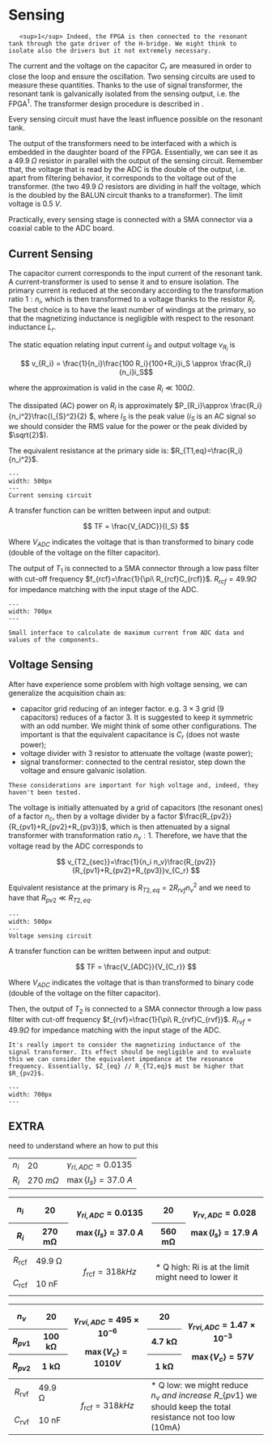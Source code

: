 # Sensing


```{margin} 
   <sup>1</sup> Indeed, the FPGA is then connected to the resonant tank through the gate driver of the H-bridge. We might think to isolate also the drivers but it not extremely necessary.
```
The current and the voltage on the capacitor $C_r$ are measured in order to close the loop and ensure the oscillation.
Two sensing circuits are used to measure these quantities. Thanks to the use of signal transformer, the resonant tank is galvanically isolated from the sensing output, i.e. the FPGA<sup>1</sup>. 
The transformer design procedure is described in [](sec:signal_transformer).

Every sensing circuit must have the least influence possible on the resonant tank.

The output of the transformers need to be interfaced with a [](sec:BALUN) which is embedded in the daughter board of the FPGA. Essentially, we can see it as a $49.9\;\Omega$ resistor in parallel with the output of the sensing circuit. Remember that, the voltage that is read by the ADC is the double of the output, i.e. apart from filtering behavior, it corresponds to the voltage out of the transformer. (the two $49.9\;\Omega$ resistors are dividing in half the voltage, which is the doubled by the BALUN circuit thanks to a transformer).
The limit voltage is $0.5\;V$.

Practically, every sensing stage is connected with a SMA connector via a coaxial cable to the ADC board.


## Current Sensing

The capacitor current corresponds to the input current of the resonant tank. A current-transformer is used to sense it and to ensure isolation. 
The primary current is reduced at the secondary according to the transformation ratio $1:n_i$, which is then transformed to a voltage thanks to the resistor $R_i$. The best choice is to have the least number of windings at the primary, so that the magnetizing inductance is negligible with respect to the resonant inductance $L_r$.

The static equation relating input current $i_S$ and output voltage $v_{R_i}$ is

$$ v_{R_i} = \frac{1}{n_i}\frac{100 R_i}{100+R_i}i_S \approx \frac{R_i}{n_i}i_S$$

where the approximation is valid in the case $R_i\ll100\Omega$.

The dissipated (AC) power on $R_i$ is approximately $P_{R_i}\approx \frac{R_i}{n_i^2}\frac{I_{S}^2}{2} $, where $I_{S}$ is the peak value ($i_S$ is an AC signal so we should consider the RMS value for the power or the peak divided by $\sqrt{2}$).

The equivalent resistance at the primary side is: $R_{T1,eq}=\frac{R_i}{n_i^2}$.
 

 
```{figure} ../images/RT_current_sensing.png
---
width: 500px
---
Current sensing circuit
```
A transfer function can be written between input and output:

$$ TF = \frac{V_{ADC}}{I_S} $$

Where $V_{ADC}$ indicates the voltage that is than transformed to binary code (double of the voltage on the filter capacitor).

The output of $T_1$ is connected to a SMA connector through a low pass filter with cut-off frequency $f_{rcf}=\frac{1}{\pi\ R_{rcf}C_{rcf}}$.  $R_{rcf}=49.9\Omega$ for impedance matching with the input stage of the ADC. 

```{figure} ../images/RT_current_sensing_table.png
---
width: 700px
---
```

```{note}
Small interface to calculate de maximum current from ADC data and values of the components.

```

## Voltage Sensing

After have experience some problem with high voltage sensing, we can generalize the acquisition chain as:
- capacitor grid reducing of an integer factor. e.g. $3\times3$ grid ($9$ capacitors) reduces of a factor $3$. It is suggested to keep it symmetric with an odd number. We might think of some other configurations. The important is that the equivalent capacitance is $C_r$ (does not waste power);
- voltage divider with 3 resistor to attenuate the voltage (waste power);
- signal transformer: connected to the central resistor, step down the voltage and ensure galvanic isolation.

```{warning}
These considerations are important for high voltage and, indeed, they haven't been tested.
```

The voltage is initially attenuated by a grid of capacitors (the resonant ones) of a factor $n_c$, then by a voltage divider by a factor $\frac{R_{pv2}}{R_{pv1}+R_{pv2}+R_{pv3}}$, which is then attenuated by a signal transformer with transformation ratio $n_v:1$. Therefore, we have that the voltage read by the ADC corresponds to 

$$ v_{T2_{sec}}=\frac{1}{n_i n_v}\frac{R_{pv2}}{R_{pv1}+R_{pv2}+R_{pv3}}v_{C_r} $$

Equivalent resistance at the primary is $R_{T2,eq}=2R_{rvf}n_v^2$ and we need to have that $R_{pv2}\ll R_{T2,eq}$.
 
 
```{figure} ../images/RT_voltage_sensing.png
---
width: 500px
---
Voltage sensing circuit
```
A transfer function can be written between input and output:

$$ TF = \frac{V_{ADC}}{V_{C_r}} $$

Where $V_{ADC}$ indicates the voltage that is than transformed to binary code (double of the voltage on the filter capacitor).

Then, the output of $T_2$ is connected to a SMA connector through a low pass filter with cut-off frequency $f_{rvf}=\frac{1}{\pi\ R_{rvf}C_{rvf}}$.  $R_{rvf}=49.9\Omega$ for impedance matching with the input stage of the ADC.


```{caution}
It's really import to consider the magnetizing inductance of the signal transformer. Its effect should be negligible and to evaluate this we can consider the equivalent impedance at the resonance frequency. Essentially, $Z_{eq} // R_{T2,eq}$ must be higher that $R_{pv2}$.
```

 
```{figure} ../images/RT_voltage_sensing_table.png
---
width: 700px
---
```



## EXTRA

need to understand where an how to put this






|  |  |  |
| ----------- | ----------- |  ----------- |
| $n_i$ | 20       | $\gamma_{ri,ADC}=0.0135$ |
| $R_i$ | 270 $mΩ$ | $\max\{I_s\}=37.0\ A$ |



<table>
<colgroup>
<col style="width: 8%" />
<col style="width: 14%" />
<col style="width: 32%" />
<col style="width: 13%" />
<col style="width: 30%" />
</colgroup>
<thead>
<tr class="header">
<th><span class="math display"><em>n</em><sub><em>i</em></sub></span></th>
<th>20</th>
<th rowspan="2"><p><span class="math display"><em>γ</em><sub><em>r</em><em>i</em>, <em>A</em><em>D</em><em>C</em></sub> = 0.0135</span></p>
<p><span class="math display">max {<em>I</em><sub><em>s</em></sub>} = 37.0 <em>A</em></span></p></th>
<th>20</th>
<th rowspan="2"><p><span class="math display"><em>γ</em><sub><em>r</em><em>v</em>, <em>A</em><em>D</em><em>C</em></sub> = 0.028</span></p>
<p><span class="math display">max {<em>I</em><sub><em>s</em></sub>} = 17.9 <em>A</em></span></p></th>
</tr>
<tr class="odd">
<th><span class="math display"><em>R</em><sub><em>i</em></sub></span></th>
<th>270 mΩ</th>
<th>560 mΩ</th>
</tr>
</thead>
<tbody>
<tr class="odd">
<td><span class="math display"><em>R</em><sub>rcf</sub></span></td>
<td>49.9 Ω</td>
<td rowspan="2"><span class="math display"><em>f</em><sub>rcf</sub> = 318<em>k</em><em>H</em><em>z</em></span></td>
<td colspan="2" rowspan="2">* Q high: Ri is at the limit might need to lower it</td>
</tr>
<tr class="even">
<td><span class="math display"><em>C</em><sub>rcf</sub></span></td>
<td>10 nF</td>
</tr>
</tbody>
</table>




<table>
<colgroup>
<col style="width: 8%" />
<col style="width: 13%" />
<col style="width: 31%" />
<col style="width: 13%" />
<col style="width: 32%" />
</colgroup>
<thead>
<tr class="header">
<th><span class="math display"><em>n</em><sub><em>v</em></sub></span></th>
<th>20</th>
<th rowspan="3"><p><span class="math display"><em>γ</em><sub><em>r</em><em>v</em><em>i</em>, <em>A</em><em>D</em><em>C</em></sub> = 495 × 10<sup>−6</sup></span></p>
<p><span class="math display">max {<em>V</em><sub><em>c</em></sub>} = 1010<em>V</em></span></p></th>
<th>20</th>
<th rowspan="3"><p><span class="math display"><em>γ</em><sub><em>r</em><em>v</em><em>i</em>, <em>A</em><em>D</em><em>C</em></sub> = 1.47 × 10<sup>−3</sup></span></p>
<p><span class="math display">max {<em>V</em><sub><em>c</em></sub>} = 57<em>V</em></span></p></th>
</tr>
<tr class="odd">
<th><span class="math display"><em>R</em><sub><em>p</em><em>v</em>1</sub></span></th>
<th>100 kΩ</th>
<th>4.7 kΩ</th>
</tr>
<tr class="header">
<th><span class="math display"><em>R</em><sub><em>p</em><em>v</em>2</sub></span></th>
<th>1 kΩ</th>
<th>1 kΩ</th>
</tr>
</thead>
<tbody>
<tr class="odd">
<td><span class="math display"><em>R</em><sub>rvf</sub></span></td>
<td>49.9 Ω</td>
<td rowspan="2"><span class="math display"><em>f</em><sub>rcf</sub> = 318<em>k</em><em>H</em><em>z</em></span></td>
<td colspan="2" rowspan="2">* Q low: we might reduce <span class="math inline"><em>n</em><sub><em>v</em></sub> <em>a</em><em>n</em><em>d</em> <em>i</em><em>n</em><em>c</em><em>r</em><em>e</em><em>a</em><em>s</em><em>e</em> <em>R</em>_{<em>p</em><em>v</em>1}</span> we should keep the total resistance not too low (10mA)</td>
</tr>
<tr class="even">
<td><span class="math display"><em>C</em><sub>rvf</sub></span></td>
<td>10 nF</td>
</tr>
</tbody>
</table>

